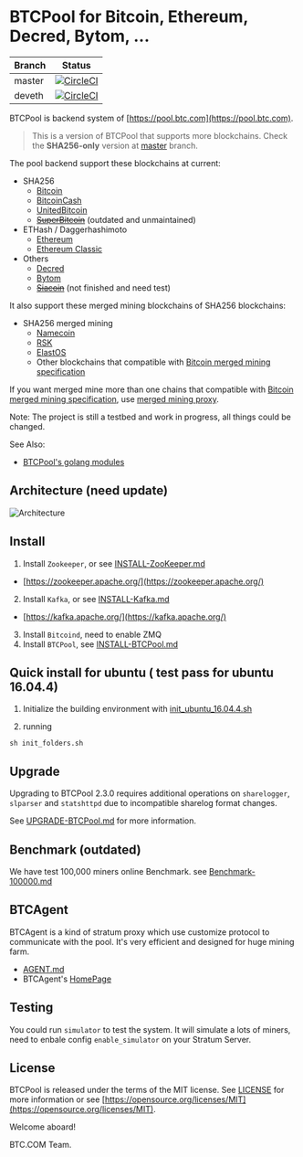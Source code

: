 BTCPool for Bitcoin, Ethereum, Decred, Bytom, ...
==================

|Branch|Status|
|------|------|
|master|[![CircleCI](https://circleci.com/gh/btccom/btcpool/tree/master.svg?style=shield)](https://circleci.com/gh/btccom/btcpool/tree/master)|
|deveth|[![CircleCI](https://circleci.com/gh/btccom/btcpool/tree/deveth.svg?style=shield)](https://circleci.com/gh/btccom/btcpool/tree/deveth)|

BTCPool is backend system of [https://pool.btc.com](https://pool.btc.com).

> This is a version of BTCPool that supports more blockchains. Check the **SHA256-only** version at [master](https://github.com/btccom/btcpool/tree/master) branch.

The pool backend support these blockchains at current:
* SHA256
   * [Bitcoin](https://bitcoin.org/)
   * [BitcoinCash](https://bitcoincash.org/)
   * [UnitedBitcoin](https://ub.com/)
   * ~~[SuperBitcoin](http://supersmartbitcoin.com/)~~ (outdated and unmaintained)
* ETHash / Daggerhashimoto
   * [Ethereum](https://www.ethereum.org/)
   * [Ethereum Classic](https://ethereumclassic.org/)
* Others
   * [Decred](https://www.decred.org/)
   * [Bytom](https://bytom.io/)
   * ~~[Siacoin](https://www.sia.tech/)~~ (not finished and need test)

It also support these merged mining blockchains of SHA256 blockchains:
* SHA256 merged mining
   * [Namecoin](https://www.namecoin.org/)
   * [RSK](https://www.rsk.co/)
   * [ElastOS](https://elastos.org/)
   * Other blockchains that compatible with [Bitcoin merged mining specification](https://en.bitcoin.it/wiki/Merged_mining_specification)
   
If you want merged mine more than one chains that compatible with [Bitcoin merged mining specification](https://en.bitcoin.it/wiki/Merged_mining_specification), use [merged mining proxy](https://github.com/btccom/btcpool-go-modules/tree/master/mergedMiningProxy).

Note: The project is still a testbed and work in progress, all things could be changed.

See Also:
* [BTCPool's golang modules](https://github.com/btccom/btcpool-go-modules)

## Architecture (need update)

![Architecture](docs/btcpool.png)

## Install

1. Install `Zookeeper`, or see [INSTALL-ZooKeeper.md](docs/INSTALL-ZooKeeper.md)
  * [https://zookeeper.apache.org/](https://zookeeper.apache.org/)
2. Install `Kafka`, or see [INSTALL-Kafka.md](docs/INSTALL-Kafka.md)
  * [https://kafka.apache.org/](https://kafka.apache.org/)
3. Install `Bitcoind`, need to enable ZMQ
4. Install `BTCPool`, see [INSTALL-BTCPool.md](docs/INSTALL-BTCPool.md)

## Quick install for ubuntu ( test pass for ubuntu 16.04.4)

1. Initialize the building environment with [init_ubuntu_16.04.4.sh](install/init_ubuntu_16.04.4.sh)

2. running

```
sh init_folders.sh
```

## Upgrade

Upgrading to BTCPool 2.3.0 requires additional operations on `sharelogger`, `slparser` and `statshttpd` due to incompatible sharelog format changes.

See [UPGRADE-BTCPool.md](docs/UPGRADE-BTCPool.md) for more information.

## Benchmark (outdated)

We have test 100,000 miners online Benchmark. see [Benchmark-100000.md](docs/Benchmark-100000.md)

## BTCAgent

BTCAgent is a kind of stratum proxy which use customize protocol to communicate with the pool. It's very efficient and designed for huge mining farm.

* [AGENT.md](docs/AGENT.md)
* BTCAgent's [HomePage](https://github.com/btccom/BTCAgent)

## Testing

You could run `simulator` to test the system. It will simulate a lots of miners, need to enbale config `enable_simulator` on your Stratum Server.

## License
BTCPool is released under the terms of the MIT license. See [LICENSE](LICENSE) for more information or see [https://opensource.org/licenses/MIT](https://opensource.org/licenses/MIT).


Welcome aboard!

BTC.COM Team.

